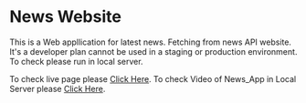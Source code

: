 # News Website
This is a Web appllication for latest news. Fetching from news API website.
It's a developer plan cannot be used in a staging or production environment. To check please run in local server.

To check live page please [Click Here](https://vanshul22.github.io/News-Website/).
To check Video of News_App in Local Server please [Click Here](https://github.com/vanshul22/News-Website/tree/master/News_App_Video_in_Local_Server).
